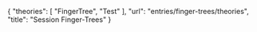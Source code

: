 {
    "theories": [
        "FingerTree",
        "Test"
    ],
    "url": "entries/finger-trees/theories",
    "title": "Session Finger-Trees"
}